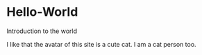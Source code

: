 # Hello-World

Introduction to the world

I like that the avatar of this site is a cute cat. 
I am a cat person too.
